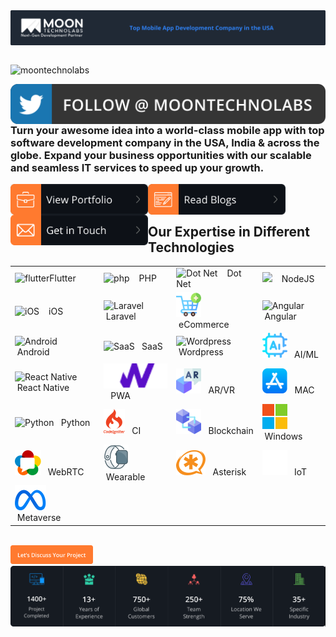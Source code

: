 <img src="assets/top-header.png" align="center">
<br/>
<br/>
<div>
    <p align="left"> <img src="https://komarev.com/ghpvc/?username=moontechnolabs&label=Profile%20views&color=0e75b6&style=flat" alt="moontechnolabs" /> </p> <a href="https://twitter.com/moontechnolabs" target="_blank"><img src="assets/twitter-follow.svg" align="left"></a>
    <br/>
    <br/>
</div>

<div>
    <h3>
        Turn your awesome idea into a world-class mobile app with top software development company in the USA, India & across the globe. Expand your business opportunities with our scalable and seamless IT services to speed up your growth.
    </h3>
    
</div>

<div>
    <img src="assets/view-portfolio.svg" align="left" width="220px">
    <img src="assets/read-blogs.svg" align="left" width="220px">
    <img src="assets/get-in-touch.png" align="left" width="220px">
</div>

<br/>
<br/>

<div>
    <h2>Our Expertise in Different Technologies</h2>
</div>

<table>
<tr>
    <td><img src="https://www.vectorlogo.zone/logos/flutterio/flutterio-icon.svg" alt="flutter" height="40" />Flutter</td>
    <td><img src="https://www.vectorlogo.zone/logos/php/php-vertical.svg" alt="php" height="40"/>&nbsp; &nbsp;  PHP  </td>
    <td><img src="https://www.vectorlogo.zone/logos/dotnet/dotnet-icon.svg" alt="Dot Net" height="40" />&nbsp; &nbsp;  Dot Net</td>
    <td><img src="https://www.vectorlogo.zone/logos/nodejs/nodejs-icon.svg" height="40">&nbsp; &nbsp;  NodeJS</td>
</tr>

<tr>
    <td><img src="https://www.vectorlogo.zone/logos/apple/apple-icon.svg" alt="iOS" height="40" />&nbsp; &nbsp; iOS</td>
    <td><img src="https://www.vectorlogo.zone/logos/laravel/laravel-icon.svg" alt="Laravel" height="40" />&nbsp; &nbsp;Laravel</td>
    <td><img src="assets/add-to-cart.png" alt="eCommerce" height="40" />&nbsp; &nbsp;eCommerce</td>
    <td><img src="https://www.vectorlogo.zone/logos/angular/angular-icon.svg" alt="Angular" height="40" />&nbsp; &nbsp;Angular</td>
</tr>

<tr>
    <td><img src="https://www.vectorlogo.zone/logos/android/android-icon.svg" alt="Android" height="40" />&nbsp; &nbsp;Android</td>
    <td><img src="https://www.vectorlogo.zone/logos/sass-lang/sass-lang-icon.svg" alt="SaaS" height="40" />&nbsp; &nbsp;SaaS</td>
    <td><img src="https://www.vectorlogo.zone/logos/wordpress/wordpress-icon.svg" alt="Wordpress" height="40" />&nbsp; &nbsp;Wordpress</td>
    <td><img src="assets/ai.png" alt="AI/ML" height="40" />&nbsp; &nbsp;AI/ML</td>
</tr>

<tr>
    <td><img src="https://www.vectorlogo.zone/logos/reactjs/reactjs-icon.svg" alt="React Native" height="40" />&nbsp; &nbsp;React Native</td>
    <td><img src="assets/pwa-icon.png" alt="PWA" height="40" />&nbsp; &nbsp;PWA</td>
    <td><img src="assets/augmented-reality.png" alt="AR/VR" height="40" />&nbsp; &nbsp;AR/VR</td>
    <td><img src="assets/app-store.png" alt="MAC" height="40" />&nbsp; &nbsp;MAC</td>
</tr>

<tr>
    <td><img src="https://www.vectorlogo.zone/logos/python/python-icon.svg" alt="Python" height="40" />&nbsp; &nbsp;Python</td>
    <td><img src="assets/codeigniter.png" alt="CI" height="40" />&nbsp; &nbsp;CI</td>
    <td><img src="assets/blockchain.png" alt="Blockchain" height="40" />&nbsp; &nbsp;Blockchain</td>
    <td><img src="assets/windows.png" alt="Windows" height="40" />&nbsp; &nbsp;Windows</td>
</tr>

<tr>
    <td><img src="assets/webrtc.png" alt="WebRTC" height="40" />&nbsp; &nbsp;WebRTC</td>
    <td><img src="assets/wearable.png" alt="Wearable" height="40" />&nbsp; &nbsp;Wearable</td>
    <td><img src="assets/asterisk.png" alt="Asterisk" height="40" />&nbsp; &nbsp;Asterisk</td>
    <td><img src="assets/iot.png" alt="IoT" height="40" />&nbsp; &nbsp;IoT</td>
</tr>

<tr>
    <td><img src="assets/meta.png" alt="Metaverse" height="40" />&nbsp; &nbsp;Metaverse</td>
    <td></td>
    <td></td>
    <td></td>
</tr>


</table>
<br/>
<div>
<img height="30" src="assets/lets-discuss-project.png" />
</div>

<img src="assets/bottom-footer.png" />
